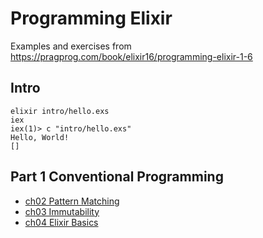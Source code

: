 # Programming Elixir

Examples and exercises from <https://pragprog.com/book/elixir16/programming-elixir-1-6>

## Intro

```
elixir intro/hello.exs
iex
iex(1)> c "intro/hello.exs"
Hello, World!
[]
```

## Part 1 Conventional Programming

* [ch02 Pattern Matching](pattern-matching.md)
* [ch03 Immutability](immutability.md)
* [ch04 Elixir Basics](basic-types.md)
